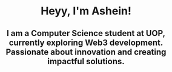 <h1 align="center"> Heyy, I'm Ashein! </h1>

<h2 align="center">
  I am a Computer Science student at UOP, currently exploring Web3 development. <br> 
  Passionate about innovation and creating impactful solutions.
<br/>
